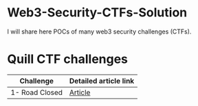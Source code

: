 # Web3-Security-CTFs-Solution
I will share here POCs of many web3 security challenges (CTFs).
# Quill CTF challenges
| Challenge  | Detailed article link |
| ------------- | ------------- |
| 1- Road Closed  | [Article]([https://www.google.com](https://eidoox.hashnode.dev/quillctfs-1-road-closed-solidity-security))   |

